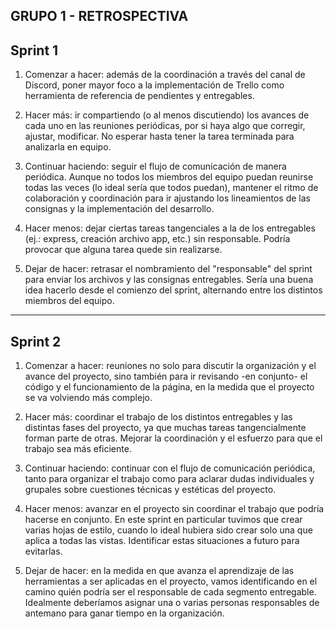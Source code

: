 GRUPO 1 - RETROSPECTIVA
---
Sprint 1
---
1. Comenzar a hacer: además de la coordinación a través del canal de Discord, poner mayor foco a la implementación de Trello como herramienta de referencia de pendientes y entregables.

2. Hacer más: ir compartiendo (o al menos discutiendo) los avances de cada uno en las reuniones periódicas, por si haya algo que corregir, ajustar, modificar. No esperar hasta tener la tarea terminada para analizarla en equipo.

3. Continuar haciendo: seguir el flujo de comunicación de manera periódica. Aunque no todos los miembros del equipo puedan reunirse todas las veces (lo ideal sería que todos puedan), mantener el ritmo de colaboración y coordinación para ir ajustando los lineamientos de las consignas y la implementación del desarrollo.

4. Hacer menos: dejar ciertas tareas tangenciales a la de los entregables (ej.: express, creación archivo app, etc.) sin responsable. Podría provocar que alguna tarea quede sin realizarse.

5. Dejar de hacer: retrasar el nombramiento del "responsable" del sprint para enviar los archivos y las consignas entregables. Sería una buena idea hacerlo desde el comienzo del sprint, alternando entre los distintos miembros del equipo.


---
Sprint 2
---
1. Comenzar a hacer: reuniones no solo para discutir la organización y el avance del proyecto, sino también para ir revisando -en conjunto- el código y el funcionamiento de la página, en la medida que el proyecto se va volviendo más complejo.

2. Hacer más: coordinar el trabajo de los distintos entregables y las distintas fases del proyecto, ya que muchas tareas tangencialmente forman parte de otras. Mejorar la coordinación y el esfuerzo para que el trabajo sea más eficiente.

3. Continuar haciendo: continuar con el flujo de comunicación periódica, tanto para organizar el trabajo como para aclarar dudas individuales y grupales sobre cuestiones técnicas y estéticas del proyecto. 

4. Hacer menos: avanzar en el proyecto sin coordinar el trabajo que podría hacerse en conjunto. En este sprint en particular tuvimos que crear varias hojas de estilo, cuando lo ideal hubiera sido crear solo una que aplica a todas las vistas. Identificar estas situaciones a futuro para evitarlas.

5. Dejar de hacer: en la medida en que avanza el aprendizaje de las herramientas a ser aplicadas en el proyecto, vamos identificando en el camino quién podría ser el responsable de cada segmento entregable. Idealmente deberíamos asignar una o varias personas responsables de antemano para ganar tiempo en la organización.